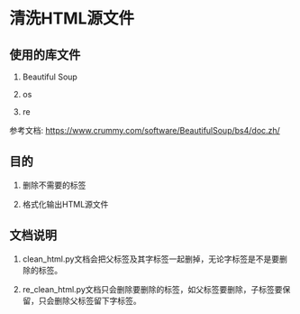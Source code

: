 清洗HTML源文件
=============

使用的库文件
-------------

1. Beautiful Soup

2. os

3. re

参考文档: https://www.crummy.com/software/BeautifulSoup/bs4/doc.zh/

目的
---

1. 删除不需要的标签

2. 格式化输出HTML源文件

文档说明
--------

1. clean_html.py文档会把父标签及其字标签一起删掉，无论字标签是不是要删除的标签。

2. re_clean_html.py文档只会删除要删除的标签，如父标签要删除，子标签要保留，只会删除父标签留下字标签。